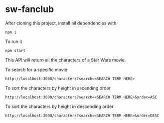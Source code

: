 # sw-fanclub

After cloning this project, install all dependencies with

`
npm i
`

To run it

`
npm start
`

This API will return all the characters of a Star Wars movie.

To search for a specific movie

`
http://localhost:3000/characters?search=<SEARCH TERM HERE>
`

To sort the characters by height in ascending order

`
http://localhost:3000/characters?search=<SEARCH TERM HERE>&order=ASC
`

To sort the characters by height in descending order

`
http://localhost:3000/characters?search=<SEARCH TERM HERE>&order=DESC
`
